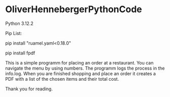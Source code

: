 # OliverHennebergerPythonCode

Python 3.12.2

Pip List:

  pip install "ruamel.yaml<0.18.0"
  
  pip install fpdf


This is a simple programm for placing an order at a restaurant.
You can navigate the menu by using numbers.
The programm logs the process in the info.log.
When you are finished shopping and place an order it creates a PDF with a list of the chosen items and their total cost.

Thank you for reading.
